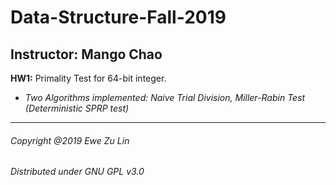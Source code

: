 # Data-Structure-Fall-2019
## Instructor: Mango Chao


**HW1:** Primality Test for 64-bit integer.

- *Two Algorithms implemented: Naive Trial Division, Miller-Rabin Test (Deterministic SPRP test)*



___
###### Copyright @2019 Ewe Zu Lin
###### Distributed under GNU GPL v3.0
